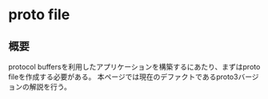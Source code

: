 # proto file

## 概要

protocol buffersを利用したアプリケーションを構築するにあたり、まずはproto fileを作成する必要がある。
本ページでは現在のデファクトであるproto3バージョンの解説を行う。

